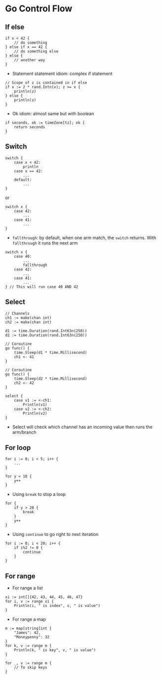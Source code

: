 # Go Control Flow

## If else
```
if x < 42 {
    // do something
} else if x == 42 {
    // do something else
} else {
    // another way
}
```
* Statement statement idiom: complex if statement
```
// Scope of z is contained in if else
if x := 2 * rand.Intn(x); z >= x {
    println(z)
} else {
    println(z)
}
```
* Ok idiom: almost same but with boolean
```
if seconds, ok := timeZone[tz]; ok {
    return seconds
}
``` 

## Switch
```
switch {
    case x < 42:
        println
    case x == 42:
        ...
    default:
        ...
}
```
or
```
switch x {
    case 42:
        ...
    case 41:
        ...
}
```
* `fallthrough`: by default, when one arm match, the `switch` returns. With `fallthrough` it runs the next arm
```
switch x {
    case 40:
        ...
        fallthrough
    case 42:
        ...
    case 41:
        ...
} // This will run case 40 AND 42
```

## Select
```
// Channels
ch1 := make(chan int)
ch2 := make(chan int)

d1 := time.Duration(rand.Int63n(250))
d2 := time.Duration(rand.Int63n(250))

// Coroutine
go func() {
    time.Sleep(d1 * time.Millisecond)
    ch1 <- 41
}

// Coroutine
go func() {
    time.Sleep(d2 * time.Millisecond)
    ch2 <- 42
}

select {
    case v1 := <-ch1:
        Println(v1)
    case v2 := <-ch2:
        Println(v2)
}
```
* Select will check which channel has an incoming value then runs the arm/branch

## For loop
```
for i := 0; i < 5; i++ {
    ...
}

for y < 10 {
    y++
}
```
* Using `break` to stop a loop
```
for {
    if y > 20 {
        break
    }
    y++
}
```
* Using `continue` to go right to next iteration
```
for i := 0; i < 20; i++ {
    if i%2 != 0 {
        continue
    }
}
```

## For range
* For range a list
```
xi := int[]{42, 43, 44, 45, 46, 47}
for i, v := range xi {
    Println(i, " is index", v, " is value")
}
```
* For range a map
```
m := map[string]int {
    "James": 42,
    "Moneypenny": 32
}
for k, v := range m {
    Println(k, " is key", v, " is value")
}

for _, v := range m {
    // To skip keys
}
```
